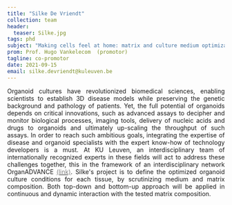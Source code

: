 ```yaml
---
title: "Silke De Vriendt"
collection: team
header:
  teaser: Silke.jpg
tags: phd
subject: "Making cells feel at home: matrix and culture medium optimization for organoids"
prom: Prof. Hugo Vankelecom  (promotor)
tagline: co-promotor
date: 2021-09-15
email: silke.devriendt@kuleuven.be
---
```


<p align= "justify">
Organoid cultures have revolutionized biomedical sciences, enabling scientists to establish 3D disease models while preserving the genetic
background and pathology of patients. Yet, the full potential of organoids depends on critical innovations, such as advanced assays to decipher and monitor biological processes, imaging tools, delivery of nucleic acids and drugs to organoids and ultimately up-scaling the throughput of such assays. In order to reach such ambitious goals, integrating the expertise of disease and organoid specialists with the expert know-how of technology developers is a must.
At KU Leuven, an interdisciplinary team of internationally recognized experts in these  fields will act to address these challenges together, this in the framework of an interdisciplinary network OrganADVANCE <a href="{{site.github.url}}/projects/OrganADVANCE"><span style="color:gray">(link)</span></a>. Silke's project is to define the optimized organoid culture conditions for each tissue, by scrutinizing medium and matrix composition. Both top-down and bottom-up approach will be applied in continuous and dynamic interaction with the tested matrix composition.
